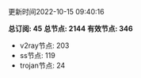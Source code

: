 更新时间2022-10-15 09:40:16

**总订阅: 45**
**总节点: 2144**
**有效节点: 346**
- v2ray节点: 203
- ss节点: 119
- trojan节点: 24
